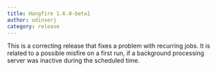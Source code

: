 ```yaml
---
title: Hangfire 1.6.0-beta1
author: odinserj
category: release
---
```


This is a correcting release that fixes a problem with recurring jobs. It is related to a possible misfire on a first run, if a background processing server was inactive during the scheduled time.